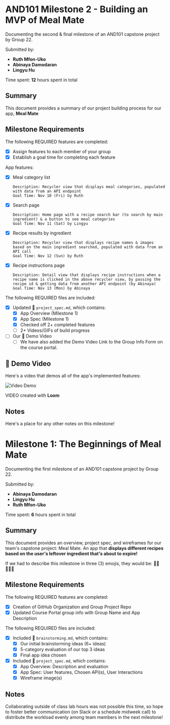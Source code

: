 # AND101 Milestone 2 - Building an MVP of Meal Mate
Documenting the second & final milestone of an AND101 capstone project by Group 22.

Submitted by:
- **Ruth Mfon-Uko**
- **Abinaya Damodaran**
- **Lingyu Hu**

Time spent: **12** hours spent in total

## Summary

This document provides a summary of our project building process for our app, **Meal Mate**

## Milestone Requirements

The following REQUIRED features are completed:

- [x] Assign features to each member of your group
- [x] Establish a goal time for completing each feature

App features:
- [x] Meal category list
      
      Description: Recycler view that displays meal categories, populated with data from an API endpoint
      Goal Time: Nov 10 (Fri) by Ruth
- [x] Search page
      
      Description: Home page with a recipe search bar (to search by main ingredient) & a button to see meal categories
      Goal Time: Nov 11 (Sat) by Lingyu
- [x] Recipe results by ingredient

      Description: Recycler view that displays recipe names & images based on the main ingredient searched, populated with data from an API call
      Goal Time: Nov 12 (Sun) by Ruth
- [x] Recipe instructions page
      
      Description: Detail view that displays recipe instructions when a recipe name is clicked in the above recycler view, by passing the recipe id & getting data from another API endpoint (by Abinaya)
      Goal Time: Nov 13 (Mon) by Abinaya

The following REQUIRED files are included:

- [x] Updated 📄 `project_spec.md`, which contains:
  - [X] App Overview (Milestone 1)
  - [X] App Spec (Milestone 1)
  - [x] Checked off 2+ completed features
  - [ ] 2+ Videos/GIFs of build progress

- [ ] Our 🎥 Demo Video
  - [ ] We have also added the Demo Video Link to the Group Info Form on the course portal.

## 🎥 Demo Video

Here's a video that demos all of the app's implemented features:

<img src='http://i.imgur.com/link/to/your/gif/file.gif' title='Video Demo' width='' alt='Video Demo' />

VIDEO created with **Loom**

## Notes

Here's a place for any other notes on this milestone!

# Milestone 1: The Beginnings of Meal Mate
Documenting the first milestone of an AND101 capstone project by Group 22.

Submitted by:
- **Abinaya Damodaran**
- **Lingyu Hu**
- **Ruth Mfon-Uko**

Time spent: **6** hours spent in total

## Summary

This document provides an overview, project spec, and wireframes for our team's capstone project: Meal Mate. An app that **displays different recipes based on the user's leftover ingredient that's about to expire!**

If we had to describe this milestone in three (3) emojis, they would be: **🍲🥑👨🏼‍🍳**

## Milestone Requirements

The following REQUIRED features are completed:

- [x] Creation of GitHub Organization and Group Project Repo
- [x] Updated Course Portal group info with Group Name and App Description

The following REQUIRED files are included:

- [x] Included 📄 `brainstorming.md`, which contains:
  - [x] Our initial brainstorming ideas (6+ ideas)
  - [x] 5-category evaluation of our top 3 ideas
  - [x] Final app idea chosen
- [x] Included 📄 `project_spec.md`, which contains:
  - [x] App Overview: Description and evaluation
  - [x] App Spec: User features, Chosen API(s), User Interactions
  - [x] Wireframe image(s)

## Notes

Collaborating outside of class lab hours was not possible this time, so hope to foster better communication (on Slack or a schedule midweek call) to distribute the workload evenly among team members in the next milestone!
